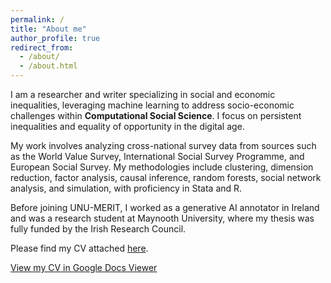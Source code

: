 ```yaml
---
permalink: /
title: "About me"
author_profile: true
redirect_from: 
  - /about/
  - /about.html
---
```


I am a researcher and writer specializing in social and economic inequalities, leveraging machine learning to address socio-economic challenges within **Computational Social Science**. I focus on persistent inequalities and equality of opportunity in the digital age.

My work involves analyzing cross-national survey data from sources such as the World Value Survey, International Social Survey Programme, and European Social Survey. My methodologies include clustering, dimension reduction, factor analysis, causal inference, random forests, social network analysis, and simulation, with proficiency in Stata and R.

Before joining UNU-MERIT, I worked as a generative AI annotator in Ireland and was a research student at Maynooth University, where my thesis was fully funded by the Irish Research Council.

Please find my CV attached [here](https://nbviewer.org/github/duongkhanhk29/duongkhanhk29.github.io/blob/master/assets/Khanh_CV.pdf).

[View my CV in Google Docs Viewer](https://docs.google.com/viewer?url=https://github.com/duongkhanhk29/duongkhanhk29.github.io/blob/master/assets/Khanh_CV.pdf)


